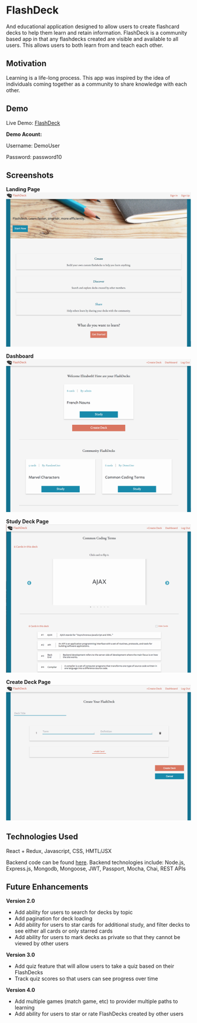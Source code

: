 # FlashDeck
And educational application designed to allow users to create flashcard decks to help them learn and retain information.  FlashDeck is a community based app in that any flashdecks created are visible and available to all users.  This allows users to both learn from and teach each other.

## Motivation
Learning is a life-long process.  This app was inspired by the idea of individuals coming together as a community to share knowledge with each other.

## Demo
Live Demo:  [FlashDeck](https://enigmatic-everglades-87317.herokuapp.com/)

**Demo Acount:**

Username: DemoUser

Password: password10

## Screenshots
**Landing Page**
![](public/images/screenshots/FD-landing-page.png)

**Dashboard**
![](public/images/screenshots/FD-Dashboard.png)

**Study Deck Page**
![](public/images/screenshots/FD-study-page.png)

**Create Deck Page**
![](public/images/screenshots/FD-create-deck-page.png)


## Technologies Used
React + Redux, Javascript, CSS, HMTL/JSX

Backend code can be found [here](https://github.com/eswoodard/flashdeck-api).  Backend technologies include:  Node.js, Express.js, Mongodb, Mongoose, JWT, Passport, Mocha, Chai, REST APIs

## Future Enhancements

**Version 2.0**

  * Add ability for users to search for decks by topic
  * Add pagination for deck loading
  * Add ability for users to star cards for additional study, and filter decks to see either all cards or only starred cards
  * Add ability for users to mark decks as private so that they cannot be viewed by other users

**Version 3.0**

  * Add quiz feature that will allow users to take a quiz based on their FlashDecks
  * Track quiz scores so that users can see progress over time

**Version 4.0**

   * Add multiple games (match game, etc) to provider multiple paths to learning
   * Add ability for users to star or rate FlashDecks created by other users

